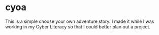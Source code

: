 # cyoa
This is a simple choose your own adventure story. I made it while I was working in my Cyber Literacy so that I could better plan out a project.
